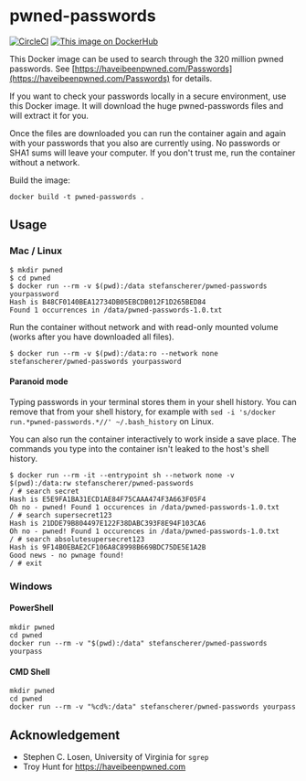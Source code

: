 # pwned-passwords
[![CircleCI](https://circleci.com/gh/StefanScherer/pwned-passwords.svg?style=svg)](https://circleci.com/gh/StefanScherer/pwned-passwords)
[![This image on DockerHub](https://img.shields.io/docker/pulls/stefanscherer/pwned-passwords.svg)](https://hub.docker.com/r/stefanscherer/pwned-passwords/)

This Docker image can be used to search through the 320 million pwned passwords.
See [https://haveibeenpwned.com/Passwords](https://haveibeenpwned.com/Passwords) for details.

If you want to check your passwords locally in a secure environment, use
this Docker image. It will download the huge pwned-passwords files and
will extract it for you.

Once the files are downloaded you can run the container again and again
with your passwords that you also are currently using. No passwords or SHA1
sums will leave your computer. If you don't trust me, run the container
without a network.

Build the image:

```
docker build -t pwned-passwords .
```

## Usage

### Mac / Linux

```
$ mkdir pwned
$ cd pwned
$ docker run --rm -v $(pwd):/data stefanscherer/pwned-passwords yourpassword
Hash is B48CF0140BEA12734DB05EBCDB012F1D265BED84
Found 1 occurrences in /data/pwned-passwords-1.0.txt
```

Run the container without network and with read-only mounted volume (works after you have downloaded all files).

```
$ docker run --rm -v $(pwd):/data:ro --network none stefanscherer/pwned-passwords yourpassword
```

#### Paranoid mode

Typing passwords in your terminal stores them in your shell history. You can remove that from your shell history, for example with `sed -i 's/docker run.*pwned-passwords.*//' ~/.bash_history` on Linux.

You can also run the container interactively to work inside a save place. The commands you type into the container isn't leaked to the host's shell history.

```
$ docker run --rm -it --entrypoint sh --network none -v $(pwd):/data:rw stefanscherer/pwned-passwords
/ # search secret
Hash is E5E9FA1BA31ECD1AE84F75CAAA474F3A663F05F4
Oh no - pwned! Found 1 occurences in /data/pwned-passwords-1.0.txt
/ # search supersecret123
Hash is 21DDE79B804497E122F38DABC393F8E94F103CA6
Oh no - pwned! Found 1 occurences in /data/pwned-passwords-1.0.txt
/ # search absolutesupersecret123
Hash is 9F14B0EBAE2CF106A8C8998B669BDC75DE5E1A2B
Good news - no pwnage found!
/ # exit
```

### Windows

#### PowerShell

```
mkdir pwned
cd pwned
docker run --rm -v "$(pwd):/data" stefanscherer/pwned-passwords yourpass
```

#### CMD Shell

```
mkdir pwned
cd pwned
docker run --rm -v "%cd%:/data" stefanscherer/pwned-passwords yourpass
```

## Acknowledgement

* Stephen C. Losen, University of Virginia for `sgrep`
* Troy Hunt for https://haveibeenpwned.com
